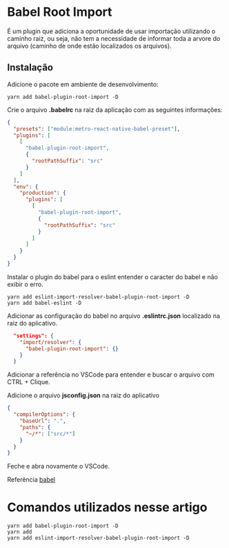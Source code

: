 # Babel Root Import

É um plugin que adiciona a oportunidade de usar importação utilizando o caminho raiz, ou seja, não tem a necessidade de informar toda a arvore do arquivo (caminho de onde estão localizados os arquivos).

## Instalação

Adicione o pacote em ambiente de desenvolvimento:

```
yarn add babel-plugin-root-import -D
```

Crie o arquivo **.babelrc** na raiz da aplicação com as seguintes informações:

```json
{
  "presets": ["module:metro-react-native-babel-preset"],
  "plugins": [
    [
      "babel-plugin-root-import",
      {
        "rootPathSuffix": "src"
      }
    ]
  ],
  "env": {
    "production": {
      "plugins": [
        [
          "babel-plugin-root-import",
          {
            "rootPathSuffix": "src"
          }
        ]
      ]
    }
  }
}
```

Instalar o plugin do babel para o eslint entender o caracter do babel e não exibir o erro.

```
yarn add eslint-import-resolver-babel-plugin-root-import -D
yarn add babel-eslint -D
```

Adicionar as configuração do babel no arquivo **.eslintrc.json** localizado na raiz do aplicativo.

```json
  "settings": {
    "import/resolver": {
      "babel-plugin-root-import": {}
    }
  }
```

Adicionar a referência no VSCode para entender e buscar o arquivo com CTRL + Clique.

Adicione o arquivo **jsconfig.json** na raiz do aplicativo

```json
{
  "compilerOptions": {
    "baseUrl": ".",
    "paths": {
      "~/*": ["src/*"]
    }
  }
}
```

Feche e abra novamente o VSCode.

Referência [babel](https://www.npmjs.com/package/babel-plugin-root-import)

# Comandos utilizados nesse artigo

```
yarn add babel-plugin-root-import -D
yarn add
yarn add eslint-import-resolver-babel-plugin-root-import -D
```
